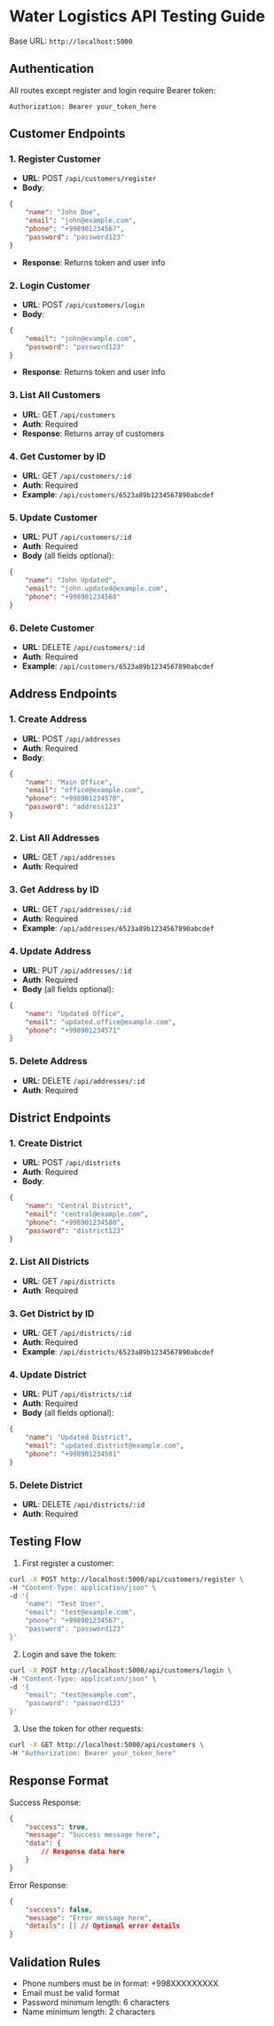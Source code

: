 # Water Logistics API Testing Guide

Base URL: `http://localhost:5000`

## Authentication
All routes except register and login require Bearer token:
```
Authorization: Bearer your_token_here
```

## Customer Endpoints

### 1. Register Customer
- **URL**: POST `/api/customers/register`
- **Body**:
```json
{
    "name": "John Doe",
    "email": "john@example.com",
    "phone": "+998901234567",
    "password": "password123"
}
```
- **Response**: Returns token and user info

### 2. Login Customer
- **URL**: POST `/api/customers/login`
- **Body**:
```json
{
    "email": "john@example.com",
    "password": "password123"
}
```
- **Response**: Returns token and user info

### 3. List All Customers
- **URL**: GET `/api/customers`
- **Auth**: Required
- **Response**: Returns array of customers

### 4. Get Customer by ID
- **URL**: GET `/api/customers/:id`
- **Auth**: Required
- **Example**: `/api/customers/6523a89b1234567890abcdef`

### 5. Update Customer
- **URL**: PUT `/api/customers/:id`
- **Auth**: Required
- **Body** (all fields optional):
```json
{
    "name": "John Updated",
    "email": "john.updated@example.com",
    "phone": "+998901234568"
}
```

### 6. Delete Customer
- **URL**: DELETE `/api/customers/:id`
- **Auth**: Required
- **Example**: `/api/customers/6523a89b1234567890abcdef`

## Address Endpoints

### 1. Create Address
- **URL**: POST `/api/addresses`
- **Auth**: Required
- **Body**:
```json
{
    "name": "Main Office",
    "email": "office@example.com",
    "phone": "+998901234570",
    "password": "address123"
}
```

### 2. List All Addresses
- **URL**: GET `/api/addresses`
- **Auth**: Required

### 3. Get Address by ID
- **URL**: GET `/api/addresses/:id`
- **Auth**: Required
- **Example**: `/api/addresses/6523a89b1234567890abcdef`

### 4. Update Address
- **URL**: PUT `/api/addresses/:id`
- **Auth**: Required
- **Body** (all fields optional):
```json
{
    "name": "Updated Office",
    "email": "updated.office@example.com",
    "phone": "+998901234571"
}
```

### 5. Delete Address
- **URL**: DELETE `/api/addresses/:id`
- **Auth**: Required

## District Endpoints

### 1. Create District
- **URL**: POST `/api/districts`
- **Auth**: Required
- **Body**:
```json
{
    "name": "Central District",
    "email": "central@example.com",
    "phone": "+998901234580",
    "password": "district123"
}
```

### 2. List All Districts
- **URL**: GET `/api/districts`
- **Auth**: Required

### 3. Get District by ID
- **URL**: GET `/api/districts/:id`
- **Auth**: Required
- **Example**: `/api/districts/6523a89b1234567890abcdef`

### 4. Update District
- **URL**: PUT `/api/districts/:id`
- **Auth**: Required
- **Body** (all fields optional):
```json
{
    "name": "Updated District",
    "email": "updated.district@example.com",
    "phone": "+998901234581"
}
```

### 5. Delete District
- **URL**: DELETE `/api/districts/:id`
- **Auth**: Required

## Testing Flow

1. First register a customer:
```bash
curl -X POST http://localhost:5000/api/customers/register \
-H "Content-Type: application/json" \
-d '{
    "name": "Test User",
    "email": "test@example.com",
    "phone": "+998901234567",
    "password": "password123"
}'
```

2. Login and save the token:
```bash
curl -X POST http://localhost:5000/api/customers/login \
-H "Content-Type: application/json" \
-d '{
    "email": "test@example.com",
    "password": "password123"
}'
```

3. Use the token for other requests:
```bash
curl -X GET http://localhost:5000/api/customers \
-H "Authorization: Bearer your_token_here"
```

## Response Format

Success Response:
```json
{
    "success": true,
    "message": "Success message here",
    "data": {
        // Response data here
    }
}
```

Error Response:
```json
{
    "success": false,
    "message": "Error message here",
    "details": [] // Optional error details
}
```

## Validation Rules

- Phone numbers must be in format: +998XXXXXXXXX
- Email must be valid format
- Password minimum length: 6 characters
- Name minimum length: 2 characters